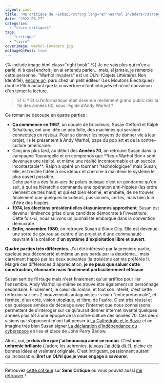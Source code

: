 ```yaml
---
layout: post
title: 'Ma critique de «&nbsp;<strong lang="en">Warhol Invaders</strong>&nbsp;» de <em>Nicolas Labarre</em>'
date: "2022-03-27"
categories: 
  - "trucs-critiques"
tags: 
  - "critique"
  - "livre"
coverImage: warhol-invaders.jpg
noImageOnPost: true
---
```


{% include image.html class="right book" %}
Je ne sais plus qui m'en a parlé, ni à quel endroit j'en ai entendu parler... mais, si jamais, je remercie cette personne. "Warhol Invaders" est un <abbr>OLNI</abbr> (Objets Littéraires Non Identifié), <a href="/2016/02/ma-critique-de-la-fleche-du-temps-de-martin-amis/">encore un</a>, paru chez un petit éditeur (Les Moutons Électriques) dont le Pitch autant que la couverture m'ont intrigués et m'ont convaincu d'en tenter la lecture.

<blockquote>
	<p>Et si&nbsp;? Et si l’informatique était devenue réellement grand public dès la fin des années&nbsp;60, sous l’égide d’Andy Warhol&nbsp;?</p>
</blockquote>

Ce roman se découpe en quatre parties&nbsp;:

<ul>
<li><strong>Ça commence en 1967</strong>, un couple de bricoleurs, Susan Gefford et Ralph Schaltung, ont une idée un peu folle, des machines qui seraient connectées en réseau. Pour se donner les moyens de donner vie à leur projet, ils le présentent à Andy Warhol, pape du pop art et de la contre-culture américaine.</li>
<li>Cinq ans plus tard, au début des <strong>Années 70</strong>, on retrouve Susan dans la campagne Tourangelle et on comprends que **les «&nbsp;Warhol Box&nbsp;» sont devenues une réalité, et même une réalité incontournable et un succès incontestable**. Ralph a opéré un tournant "technologique" mais Susan, elle, est restée fidèle à ses idéaux et cherche à maintenir le système le plus ouvert possible.<br />Cette partie a des faux-airs de polars puisque c'est un gendarme qu'on suit, à qui sa hiérarchie commande une opération anti-hippies (les ordre viennent de très haut) et qui est bien étonné, et embêté, de ne trouver finalement que quelques bricoleurs, passionnés, certes, mais bien loin d'être des hippies.</li>
<li><strong>1974, les élections présidentielles étasuniennes approchent</strong>. Susan est devenu l'éminence grise d'une candidate démocrate à l'investiture.<br />Cette fois-ci, nous suivons un journaliste embarqué dans la convention démocrate.</li>
<li><strong>Enfin, novembre 1980</strong>, on retrouve Susan à Sioux City. Elle est devenue une sorte de gourou au centre d'un projet et d'une communauté œuvrant à la création d'<strong>un système d'exploitation libre et ouvert</strong>.</li>
</ul>

<strong>Quatre parties très différentes</strong>. J'ai été intéressé par la première partie, quelque peu déconcerté et même un peu perdu par la deuxième... mais carrément happé par les deux suivantes (la troisième est ma préférée&nbsp;!). Malgré ces différences d'appréciation, <strong>je ne peux que saluer cette construction, étonnante mais finalement particulièrement efficace</strong>.

Susan sert de fil rouge mais n'est finalement qu'un artifice pour lier l'ensemble. Andy Warhol lui-même se trouve être également un personnage secondaire. Finalement, le cœur du roman, et tout son intérêt, c'est cette réflexion sur ces 2&nbsp;mouvements antagonistes&nbsp;: vision "entrepreneuriale", et fermée, d'un coté, vision utopique, et libre, de l'autre</strong>. C'est très réussi et ces quelques années de décalage avec l'internet que nous connaissons permettent de s'interoger sur ce qu'aurait donner internet inventé quelques années plus tôt à une époque de la contre-culture des années 70. Ces deux visions qui s'opposent m'ont fait penser à <a href="https://fr.wikipedia.org/wiki/La_Cath%C3%A9drale_et_le_Bazar">La Cathédrale et le Bazar</a> et on imagine très bien Susan signer <a href="/2016/02/la-declaration-dindependance-du-cyberespace-a-20-ans/">La déclaration d'indépendance du cyberspace</a> en lieu et place de John Perry Barlow.

Alors, oui, **je dois dire que j'ai beaucoup aimé ce roman**. C'est **une uchronie brillante** (j'adore les uchronies, <a href="/2018/02/ma-critique-de-le-maitre-du-haut-chateau-de-philip-k-dick/">je vous l'ai déjà dit&nbsp;?</a>), pleine de bonnes idées et vraiment originale. C'est intriguant, passionnant autant qu'inclassable. <strong>Bref un <abbr>OLNI</abbr> que je vous engage à savourer</strong>.
 
* * *

Retrouvez [cette critique](https://www.senscritique.com/livre/warhol_invaders/critique/268147064) sur **Sens Critique** où vous pouvez aussi [me retrouver](http://www.senscritique.com/Arnaud_Malon) !
